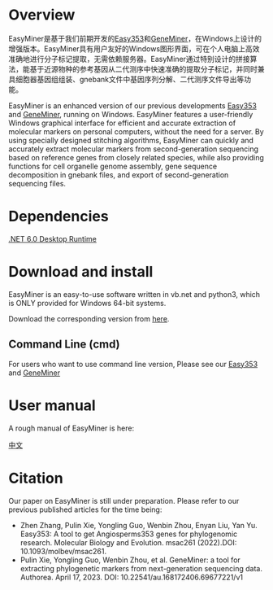 
# Overview

EasyMiner是基于我们前期开发的[Easy353](https://github.com/plant720/Easy353)和[GeneMiner](https://github.com/yyscu/GeneMiner)，在Windows上设计的增强版本。EasyMiner具有用户友好的Windows图形界面，可在个人电脑上高效准确地进行分子标记提取，无需依赖服务器。EasyMiner通过特别设计的拼接算法，能基于近源物种的参考基因从二代测序中快速准确的提取分子标记，并同时兼具细胞器基因组组装、gnebank文件中基因序列分解、二代测序文件导出等功能。

EasyMiner is an enhanced version of our previous developments [Easy353](https://github.com/plant720/Easy353) and [GeneMiner](https://github.com/yyscu/GeneMiner), running on Windows. EasyMiner features a user-friendly Windows graphical interface for efficient and accurate extraction of molecular markers on personal computers, without the need for a server. By using specially designed stitching algorithms, EasyMiner can quickly and accurately extract molecular markers from second-generation sequencing based on reference genes from closely related species, while also providing functions for cell organelle genome assembly, gene sequence decomposition in gnebank files, and export of second-generation sequencing files.
# Dependencies

[.NET 6.0 Desktop Runtime](https://dotnet.microsoft.com/zh-cn/download/dotnet/thank-you/runtime-desktop-6.0.21-windows-x64-installer)


# Download and install

EasyMiner is an easy-to-use software written in vb.net and python3, which is ONLY provided for Windows 64-bit systems.

Download the corresponding version from [here](https://github.com/yyscu/EasyMiner/releases/latest).

## Command Line (cmd)

For users who want to use command line version, Please see our [Easy353](https://github.com/plant720/Easy353) and [GeneMiner](https://github.com/yyscu/GeneMiner)


# User manual

A rough manual of EasyMiner is here: 

[中文](https://github.com/yyscu/EasyMiner/blob/master/manual/ZH_CN/Manual_CH.pdf)

# Citation

Our paper on EasyMiner is still under preparation. Please refer to our previous published articles for the time being:
- Zhen Zhang, Pulin Xie, Yongling Guo, Wenbin Zhou, Enyan Liu, Yan Yu. Easy353: A tool to get Angiosperms353 genes for phylogenomic research. Molecular Biology and Evolution. msac261 (2022).DOI: 10.1093/molbev/msac261.
- Pulin Xie, Yongling Guo, Wenbin Zhou, et al. GeneMiner: a tool for extracting phylogenetic markers from next-generation sequencing data. Authorea. April 17, 2023. DOI: 10.22541/au.168172406.69677221/v1




